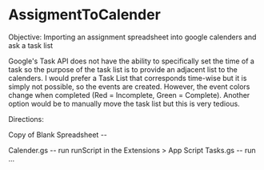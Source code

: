 # AssigmentToCalender
Objective: Importing an assignment spreadsheet into google calenders and ask a task list

Google's Task API does not have the ability to specifically set the time of a task so the purpose of the task list is to provide an adjacent list to the calenders. I would prefer a Task List that corresponds time-wise but it is simply not possible, so the events are created. However, the event colors change when completed (Red = Incomplete, Green = Complete). Another option would be to manually move the task list but this is very tedious. 

Directions: 

Copy of Blank Spreadsheet -- 

Calender.gs -- run runScript in the Extensions > App Script
Tasks.gs -- run ...

